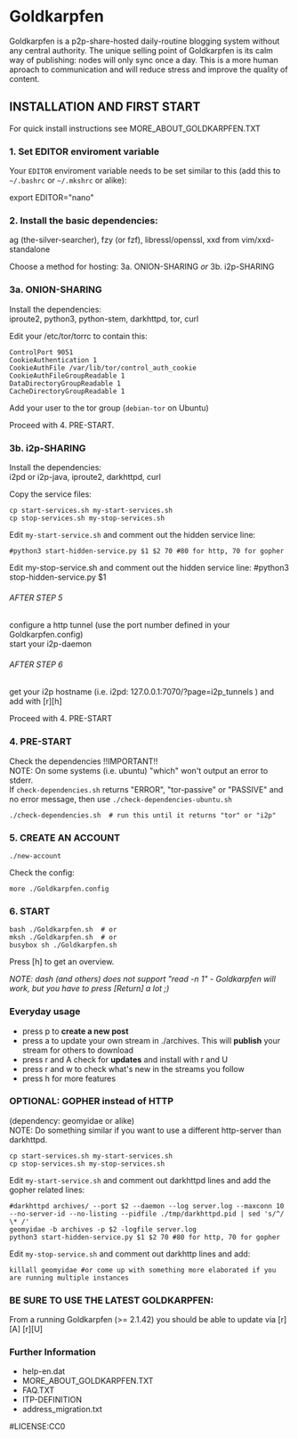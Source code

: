 # Goldkarpfen
Goldkarpfen is a p2p-share-hosted daily-routine blogging system without any central authority. The unique selling point of Goldkarpfen is its calm way of publishing: nodes will only sync once a day. This is a more human aproach to communication and will reduce stress and improve the quality of content.

## INSTALLATION AND FIRST START

For quick install instructions see MORE_ABOUT_GOLDKARPFEN.TXT

### 1. Set EDITOR enviroment variable
Your `EDITOR` enviroment variable needs to be set similar to this (add this to `~/.bashrc` or `~/.mkshrc` or alike):

   export EDITOR="nano"

### 2. Install the basic dependencies:  
ag (the-silver-searcher), fzy (or fzf), libressl/openssl, xxd from vim/xxd-standalone

Choose a method for hosting: 3a. ONION-SHARING _or_ 3b. i2p-SHARING

### 3a. ONION-SHARING  
Install the dependencies:  
iproute2, python3, python-stem, darkhttpd, tor, curl

Edit your /etc/tor/torrc to contain this:

    ControlPort 9051
    CookieAuthentication 1
    CookieAuthFile /var/lib/tor/control_auth_cookie
    CookieAuthFileGroupReadable 1
    DataDirectoryGroupReadable 1
    CacheDirectoryGroupReadable 1

Add your user to the tor group (`debian-tor` on Ubuntu)

Proceed with 4. PRE-START.

### 3b. i2p-SHARING
Install the dependencies:  
i2pd or i2p-java, iproute2, darkhttpd, curl

Copy the service files:

    cp start-services.sh my-start-services.sh
    cp stop-services.sh my-stop-services.sh

Edit `my-start-service.sh` and comment out the hidden service line:

    #python3 start-hidden-service.py $1 $2 70 #80 for http, 70 for gopher

Edit my-stop-service.sh and comment out the hidden service line:
  #python3 stop-hidden-service.py $1

###### AFTER STEP 5
configure a http tunnel (use the port number defined in your Goldkarpfen.config)  
start your i2p-daemon
###### AFTER STEP 6
get your i2p hostname (i.e. i2pd: 127.0.0.1:7070/?page=i2p_tunnels ) and add with [r][h]

Proceed with 4. PRE-START

### 4. PRE-START
Check the dependencies !!IMPORTANT!!  
NOTE: On some systems (i.e. ubuntu) "which" won't output an error to stderr.  
If `check-dependencies.sh` returns "ERROR", "tor-passive" or "PASSIVE" and no error message, then use `./check-dependencies-ubuntu.sh`  

    ./check-dependencies.sh  # run this until it returns "tor" or "i2p"

### 5. CREATE AN ACCOUNT
    ./new-account

Check the config:

    more ./Goldkarpfen.config

### 6. START
    bash ./Goldkarpfen.sh  # or
    mksh ./Goldkarpfen.sh  # or
    busybox sh ./Goldkarpfen.sh

Press [h] to get an overview.

*NOTE: dash (and others) does not support "read -n 1" - Goldkarpfen will work, but you have to press [Return] a lot ;)*

### Everyday usage
- press p to **create a new post**
- press a to update your own stream in ./archives. This will **publish** your stream for others to download
- press r and A check for **updates** and install with r and U 
- press r and w to check what's new in the streams you follow 
- press h for more features

### OPTIONAL: GOPHER instead of HTTP
(dependency: geomyidae or alike)  
NOTE: Do something similar if you want to use a different http-server than darkhttpd.

    cp start-services.sh my-start-services.sh
    cp stop-services.sh my-stop-services.sh

Edit `my-start-service.sh` and comment out darkhttpd lines and add the gopher related lines:

    #darkhttpd archives/ --port $2 --daemon --log server.log --maxconn 10 --no-server-id --no-listing --pidfile ./tmp/darkhttpd.pid | sed 's/^/ \* /'
    geomyidae -b archives -p $2 -logfile server.log
    python3 start-hidden-service.py $1 $2 70 #80 for http, 70 for gopher

Edit `my-stop-service.sh` and comment out darkhttp lines and add:

    killall geomyidae #or come up with something more elaborated if you are running multiple instances

### BE SURE TO USE THE LATEST GOLDKARPFEN:
From a running Goldkarpfen (>= 2.1.42) you should be able to update via [r][A] [r][U]

### Further Information
- help-en.dat
- MORE_ABOUT_GOLDKARPFEN.TXT
- FAQ.TXT
- ITP-DEFINITION
- address_migration.txt

#LICENSE:CC0
